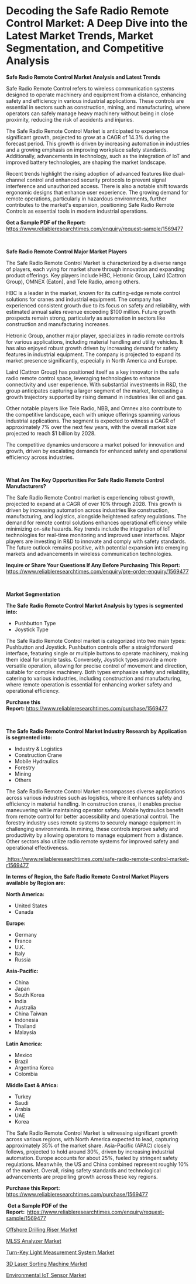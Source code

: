 <p><h1>Decoding the Safe Radio Remote Control Market: A Deep Dive into the Latest Market Trends, Market Segmentation, and Competitive Analysis</h1></p><p><strong>Safe Radio Remote Control Market Analysis and Latest Trends</strong></p>
<p><p>Safe Radio Remote Control refers to wireless communication systems designed to operate machinery and equipment from a distance, enhancing safety and efficiency in various industrial applications. These controls are essential in sectors such as construction, mining, and manufacturing, where operators can safely manage heavy machinery without being in close proximity, reducing the risk of accidents and injuries. </p><p>The Safe Radio Remote Control Market is anticipated to experience significant growth, projected to grow at a CAGR of 14.3% during the forecast period. This growth is driven by increasing automation in industries and a growing emphasis on improving workplace safety standards. Additionally, advancements in technology, such as the integration of IoT and improved battery technologies, are shaping the market landscape. </p><p>Recent trends highlight the rising adoption of advanced features like dual-channel control and enhanced security protocols to prevent signal interference and unauthorized access. There is also a notable shift towards ergonomic designs that enhance user experience. The growing demand for remote operations, particularly in hazardous environments, further contributes to the market's expansion, positioning Safe Radio Remote Controls as essential tools in modern industrial operations.</p></p>
<p><strong>Get a Sample PDF of the Report:&nbsp;</strong> <a href="https://www.reliableresearchtimes.com/enquiry/request-sample/1569477?utm_campaign=1486&utm_medium=2&utm_source=Github&utm_content=ia&utm_term=14102024&utm_id=safe-radio-remote-control">https://www.reliableresearchtimes.com/enquiry/request-sample/1569477</a></p>
<p>&nbsp;</p>
<p><strong>Safe Radio Remote Control Major Market Players</strong></p>
<p><p>The Safe Radio Remote Control Market is characterized by a diverse range of players, each vying for market share through innovation and expanding product offerings. Key players include HBC, Hetronic Group, Laird (Cattron Group), OMNEX (Eaton), and Tele Radio, among others.</p><p>HBC is a leader in the market, known for its cutting-edge remote control solutions for cranes and industrial equipment. The company has experienced consistent growth due to its focus on safety and reliability, with estimated annual sales revenue exceeding $100 million. Future growth prospects remain strong, particularly as automation in sectors like construction and manufacturing increases.</p><p>Hetronic Group, another major player, specializes in radio remote controls for various applications, including material handling and utility vehicles. It has also enjoyed robust growth driven by increasing demand for safety features in industrial equipment. The company is projected to expand its market presence significantly, especially in North America and Europe.</p><p>Laird (Cattron Group) has positioned itself as a key innovator in the safe radio remote control space, leveraging technologies to enhance connectivity and user experience. With substantial investments in R&D, the group anticipates capturing a larger segment of the market, forecasting a growth trajectory supported by rising demand in industries like oil and gas.</p><p>Other notable players like Tele Radio, NBB, and Omnex also contribute to the competitive landscape, each with unique offerings spanning various industrial applications. The segment is expected to witness a CAGR of approximately 7% over the next few years, with the overall market size projected to reach $1 billion by 2028.</p><p>The competitive dynamics underscore a market poised for innovation and growth, driven by escalating demands for enhanced safety and operational efficiency across industries.</p></p>
<p>&nbsp;</p>
<p><strong>What Are The Key Opportunities For Safe Radio Remote Control Manufacturers?</strong></p>
<p><p>The Safe Radio Remote Control market is experiencing robust growth, projected to expand at a CAGR of over 10% through 2028. This growth is driven by increasing automation across industries like construction, manufacturing, and logistics, alongside heightened safety regulations. The demand for remote control solutions enhances operational efficiency while minimizing on-site hazards. Key trends include the integration of IoT technologies for real-time monitoring and improved user interfaces. Major players are investing in R&D to innovate and comply with safety standards. The future outlook remains positive, with potential expansion into emerging markets and advancements in wireless communication technologies.</p></p>
<p><strong>Inquire or Share Your Questions If Any Before Purchasing This Report:</strong> <a href="https://www.reliableresearchtimes.com/enquiry/pre-order-enquiry/1569477?utm_campaign=1486&utm_medium=2&utm_source=Github&utm_content=ia&utm_term=14102024&utm_id=safe-radio-remote-control">https://www.reliableresearchtimes.com/enquiry/pre-order-enquiry/1569477</a></p>
<p>&nbsp;</p>
<p><strong>Market Segmentation</strong></p>
<p><strong>The Safe Radio Remote Control Market Analysis by types is segmented into:</strong></p>
<p><ul><li>Pushbutton Type</li><li>Joystick Type</li></ul></p>
<p><p>The Safe Radio Remote Control market is categorized into two main types: Pushbutton and Joystick. Pushbutton controls offer a straightforward interface, featuring single or multiple buttons to operate machinery, making them ideal for simple tasks. Conversely, Joystick types provide a more versatile operation, allowing for precise control of movement and direction, suitable for complex machinery. Both types emphasize safety and reliability, catering to various industries, including construction and manufacturing, where remote operation is essential for enhancing worker safety and operational efficiency.</p></p>
<p><strong>Purchase this Report:&nbsp;</strong><a href="https://www.reliableresearchtimes.com/purchase/1569477?utm_campaign=1486&utm_medium=2&utm_source=Github&utm_content=ia&utm_term=14102024&utm_id=safe-radio-remote-control">https://www.reliableresearchtimes.com/purchase/1569477</a></p>
<p>&nbsp;</p>
<p><strong>The Safe Radio Remote Control Market Industry Research by Application is segmented into:</strong></p>
<p><ul><li>Industry & Logistics</li><li>Construction Crane</li><li>Mobile Hydraulics</li><li>Forestry</li><li>Mining</li><li>Others</li></ul></p>
<p><p>The Safe Radio Remote Control Market encompasses diverse applications across various industries such as logistics, where it enhances safety and efficiency in material handling. In construction cranes, it enables precise maneuvering while maintaining operator safety. Mobile hydraulics benefit from remote control for better accessibility and operational control. The forestry industry uses remote systems to securely manage equipment in challenging environments. In mining, these controls improve safety and productivity by allowing operators to manage equipment from a distance. Other sectors also utilize radio remote systems for improved safety and operational effectiveness.</p></p>
<p><a href="https://www.reliableresearchtimes.com/safe-radio-remote-control-market-r1569477?utm_campaign=1486&utm_medium=2&utm_source=Github&utm_content=ia&utm_term=14102024&utm_id=safe-radio-remote-control">&nbsp;https://www.reliableresearchtimes.com/safe-radio-remote-control-market-r1569477</a></p>
<p><strong>In terms of Region, the Safe Radio Remote Control Market Players available by Region are:</strong></p>
<p>
    <p> <strong> North America: </strong>
        <ul>
            <li>United States</li>
            <li>Canada</li>
        </ul>
        </p> 
    <p> <strong> Europe: </strong>
        <ul>
            <li>Germany</li>
            <li>France</li>
            <li>U.K.</li>
            <li>Italy</li>
            <li>Russia</li>
        </ul>
        </p> 
    <p> <strong> Asia-Pacific: </strong>
        <ul>
            <li>China</li>
            <li>Japan</li>
            <li>South Korea</li>
            <li>India</li>
            <li>Australia</li>
            <li>China Taiwan</li>
            <li>Indonesia</li>
            <li>Thailand</li>
            <li>Malaysia</li>
        </ul>
        </p> 
    <p> <strong> Latin America: </strong>
        <ul>
            <li>Mexico</li>
            <li>Brazil</li>
            <li>Argentina Korea</li>
            <li>Colombia</li>
        </ul>
        </p> 
    <p> <strong> Middle East & Africa: </strong>
        <ul>
            <li>Turkey</li>
            <li>Saudi</li>
            <li>Arabia</li>
            <li>UAE</li>
            <li>Korea</li>
        </ul>
    </p>
    </p>
<p><p>The Safe Radio Remote Control Market is witnessing significant growth across various regions, with North America expected to lead, capturing approximately 35% of the market share. Asia-Pacific (APAC) closely follows, projected to hold around 30%, driven by increasing industrial automation. Europe accounts for about 25%, fueled by stringent safety regulations. Meanwhile, the US and China combined represent roughly 10% of the market. Overall, rising safety standards and technological advancements are propelling growth across these key regions.</p></p>
<p><strong>Purchase this Report: </strong><a href="https://www.reliableresearchtimes.com/purchase/1569477?utm_campaign=1486&utm_medium=2&utm_source=Github&utm_content=ia&utm_term=14102024&utm_id=safe-radio-remote-control">https://www.reliableresearchtimes.com/purchase/1569477</a></p>
<p>&nbsp;<strong>Get a Sample PDF of the Report:&nbsp;&nbsp;</strong><a href="https://www.reliableresearchtimes.com/enquiry/request-sample/1569477?utm_campaign=1486&utm_medium=2&utm_source=Github&utm_content=ia&utm_term=14102024&utm_id=safe-radio-remote-control">https://www.reliableresearchtimes.com/enquiry/request-sample/1569477</a></p>
<p><strong></strong></p>
<p><p><a href="https://www.linkedin.com/pulse/global-offshore-drilling-riser-market-trends-innovations-forward-looking-faqrc?trk=public_post_embed_feed-article-content&utm_campaign=1486&utm_medium=2&utm_source=Github&utm_content=ia&utm_term=14102024&utm_id=safe-radio-remote-control">Offshore Drilling Riser Market</a></p><p><a href="https://www.linkedin.com/pulse/global-mlss-analyzer-market-status-2024-2031-forecast-wwqlc?trk=public_post_embed_feed-article-content&utm_campaign=1486&utm_medium=2&utm_source=Github&utm_content=ia&utm_term=14102024&utm_id=safe-radio-remote-control">MLSS Analyzer Market</a></p><p><a href="https://www.linkedin.com/pulse/turn-key-light-measurement-system-market-penetration-strategies-sl7lc?trk=public_post_embed_feed-article-content&utm_campaign=1486&utm_medium=2&utm_source=Github&utm_content=ia&utm_term=14102024&utm_id=safe-radio-remote-control">Turn-Key Light Measurement System Market</a></p><p><a href="https://www.linkedin.com/pulse/emerging-technologies-reshaping-3d-laser-sorting-machine-market-lvlqc?trk=public_post_embed_feed-article-content&utm_campaign=1486&utm_medium=2&utm_source=Github&utm_content=ia&utm_term=14102024&utm_id=safe-radio-remote-control">3D Laser Sorting Machine Market</a></p><p><a href="https://www.linkedin.com/pulse/environmental-iot-sensor-market-consolidation-impact-jfj7c?trk=public_post_embed_feed-article-content&utm_campaign=1486&utm_medium=2&utm_source=Github&utm_content=ia&utm_term=14102024&utm_id=safe-radio-remote-control">Environmental IoT Sensor Market</a></p></p>